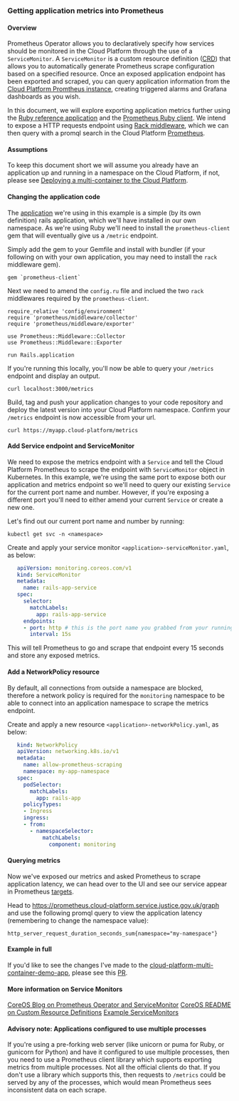 ### Getting application metrics into Prometheus

#### Overview
Prometheus Operator allows you to declaratively specify how services should be monitored in the Cloud Platform through the use of a `ServiceMonitor`. A `ServiceMonitor` is a custom resource definition ([CRD](https://kubernetes.io/docs/tasks/access-kubernetes-api/custom-resources/custom-resource-definitions/)) that allows you to automatically generate Prometheus scrape configuration based on a specified resource. Once an exposed application endpoint has been exported and scraped, you can query application information from the [Cloud Platform Promtheus instance](https://prometheus.service.justice.gov.uk), creating triggered alarms and Grafana dashboards as you wish.

In this document, we will explore exporting application metrics further using the [Ruby reference application](https://github.com/ministryofjustice/cloud-platform-multi-container-demo-app) and the [Prometheus Ruby client](https://github.com/prometheus/client_ruby). We intend to expose a HTTP requests endpoint using [Rack middleware](http://rack.github.io/), which we can then query with a promql search in the Cloud Platform [Prometheus](https://prometheus.cloud-platform.service.justice.gov.uk).

#### Assumptions
To keep this document short we will assume you already have an application up and running in a namespace on the Cloud Platform, if not, please see [Deploying a multi-container to the Cloud Platform](https://user-guide.cloud-platform.service.justice.gov.uk/tasks.html#deploying-a-multi-container-application-to-the-cloud-platform).

#### Changing the application code
The [application](https://github.com/ministryofjustice/cloud-platform-multi-container-demo-app) we're using in this example is a simple (by its own definition) rails application, which we'll have installed in our own namespace. As we're using Ruby we'll need to install the `prometheus-client `gem that will eventually give us a `/metric` endpoint. 

Simply add the gem to your Gemfile and install with bundler (if your following on with your own application, you may need to install the `rack` middleware gem). 
```
gem `prometheus-client`
```

Next we need to amend the `config.ru` file and inclued the two `rack` middlewares required by the `prometheus-client`. 
```
require_relative 'config/environment'
require 'prometheus/middleware/collector'
require 'prometheus/middleware/exporter'

use Prometheus::Middleware::Collector
use Prometheus::Middleware::Exporter

run Rails.application
```

If you're running this locally, you'll now be able to query your `/metrics` endpoint and display an output. 
```
curl localhost:3000/metrics
```

Build, tag and push your application changes to your code repository and deploy the latest version into your Cloud Platform namespace. Confirm your `/metrics` endpoint is now accessible from your url. 
```
curl https://myapp.cloud-platform/metrics
```

#### Add Service endpoint and ServiceMonitor

We need to expose the metrics endpoint with a `Service` and tell the Cloud Platform Prometheus to scrape the endpoint with `ServiceMonitor` object in Kubernetes. In this example, we're using the same port to expose both our application and metrics endpoint so we'll need to query our existing `Service` for the current port name and number. However, if you're exposing a different port you'll need to either amend your current `Service` or create a new one. 

Let's find out our current port name and number by running:
```
kubectl get svc -n <namespace>
```

Create and apply your service monitor `<application>-serviceMonitor.yaml`, as below:

```yaml
   apiVersion: monitoring.coreos.com/v1
   kind: ServiceMonitor
   metadata:
     name: rails-app-service
   spec:
     selector:
       matchLabels:
         app: rails-app-service
     endpoints:
     - port: http # this is the port name you grabbed from your running service
       interval: 15s
   ```

This will tell Prometheus to go and scrape that endpoint every 15 seconds and store any exposed metrics.

#### Add a NetworkPolicy resource
 
By default, all connections from outside a namespace are blocked, therefore a network policy is required for the `monitoring` namespace to be able to connect into an application namespace to scrape the metrics endpoint.

Create and apply a new resource `<application>-networkPolicy.yaml`, as below:

```yaml
   kind: NetworkPolicy
   apiVersion: networking.k8s.io/v1
   metadata:
     name: allow-prometheus-scraping
     namespace: my-app-namespace
   spec:
     podSelector:
       matchLabels:
         app: rails-app
     policyTypes:                                                                                                                                                         
     - Ingress
     ingress:
     - from:
       - namespaceSelector:
           matchLabels:
             component: monitoring
   ```

#### Querying metrics

Now we've exposed our metrics and asked Prometheus to scrape application latency, we can head over to the UI and see our service appear in Prometheus [targets](https://prometheus.cloud-platform.service.justice.gov.uk/targets).

Head to https://prometheus.cloud-platform.service.justice.gov.uk/graph and use the following promql query to view the application latency (remembering to change the namespace value):
```
http_server_request_duration_seconds_sum{namespace="my-namespace"}
```

#### Example in full
If you'd like to see the changes I've made to the [cloud-platform-multi-container-demo-app](https://github.com/ministryofjustice/cloud-platform-multi-container-demo-app), please see this [PR](https://github.com/ministryofjustice/cloud-platform-multi-container-demo-app/pull/7).


#### More information on Service Monitors

[CoreOS Blog on Prometheus Operator and ServiceMonitor](https://coreos.com/blog/the-prometheus-operator.html)
[CoreOS README on Custom Resource Definitions](https://github.com/coreos/prometheus-operator#customresourcedefinitions)
[Example ServiceMonitors](https://coreos.com/operators/prometheus/docs/latest/user-guides/running-exporters.html)

#### Advisory note: Applications configured to use multiple processes

If you're using a pre-forking web server (like unicorn or puma for Ruby, or gunicorn for Python) and have it configured to use multiple processes, then you need to use a Prometheus client library which supports exporting metrics from multiple processes. Not all the official clients do that. If you don't use a library which supports this, then requests to `/metrics` could be served by any of the processes, which would mean Prometheus sees inconsistent data on each scrape.

